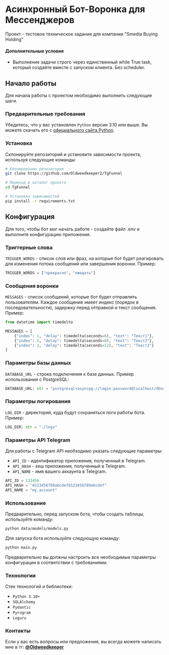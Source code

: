 # Асинхронный Бот-Воронка для Мессенджеров

Проект - тестовое техническое задание для компании "Smedia Buying Holding"

#### Дополнительные условия

- Выполнение задачи строго через единственный while True task, который создаёте вместе с запуском клиента. Без scheduler.

## Начало работы

Для начала работы с проектом необходимо выполнить следующие шаги.

### Предварительные требования

Убедитесь, что у вас установлен `Python` версии 3.10 или выше. Вы можете скачать его
с [официального сайта Python](https://www.python.org/downloads/).

### Установка

Склонируйте репозиторий и установите зависимости проекта, используя следующие команды:

```bash
# Клонирование репозитория
git clone https://github.com/Oldweedkeeper2/TgFunnel

# Переход в каталог проекта
cd TgFunnel

# Установка зависимостей
pip install -r requirements.txt
```

## Конфигурация

Для того, чтобы бот мог начать работе - создайте файл .env и выполните конфигурацию приложения.

### Триггерные слова

`TRIGGER_WORDS` - список слов или фраз, на которые бот будет реагировать для изменения потока сообщений или завершения
воронки. Пример:

```python
TRIGGER_WORDS = ["прекрасно", "ожидать"]
```

### Сообщения воронки

`MESSAGES` - список сообщений, которые бот будет отправлять пользователям. Каждое сообщение имеет индекс (порядок в
последовательности), задержку перед отправкой и текст сообщения. Пример:

```python
from datetime import timedelta

MESSAGES = [
    {"index": 1, "delay": timedelta(seconds=6), "text": "Текст1"},
    {"index": 2, "delay": timedelta(seconds=8), "text": "Текст2"},
    {"index": 3, "delay": timedelta(seconds=12), "text": "Текст3"}
]
```

### Параметры базы данных

`DATABASE_URL` - строка подключения к базе данных. Пример использования с PostgreSQL:

```python
DATABASE_URL: str = "postgresql+asyncpg://login:password@localhost/dbname"
```

### Параметры логирования

`LOG_DIR` - директория, куда будут сохраняться логи работы бота. Пример:

```python
LOG_DIR: str = "./logs"
```

### Параметры API Telegram

Для работы с Telegram API необходимо указать следующие параметры:

- `API_ID` - идентификатор приложения, полученный в Telegram.
- `API_HASH` - хеш приложения, полученный в Telegram.
- `API_NAME` - имя вашего аккаунта в Telegram.

```python
API_ID = 123456
API_HASH = "0123456789abcdef0123456789abcdef"
API_NAME = "my_account"
```

### Использование

Предварительно, перед запуском бота, чтобы создать таблицы, используйте команду:

```bash
python data/models/models.py
```

Для запуска бота используйте следующую команду:

```bash
python main.py
```

Предварительно вы должны настроить все необходимые параметры конфигурации в соответствии с требованиями.

### Технологии

Cтек технологий и библиотеки:

- `Python 3.10+`
- `SQLAlchemy`
- `Pydantic`
- `Pyrogram`
- `Loguru`

### Контакты

Если у вас есть вопросы или предложения, вы всегда можете написать мне в
тг: <b>[@Oldweedkeeper](https://t.me/Oldweedkeeper)